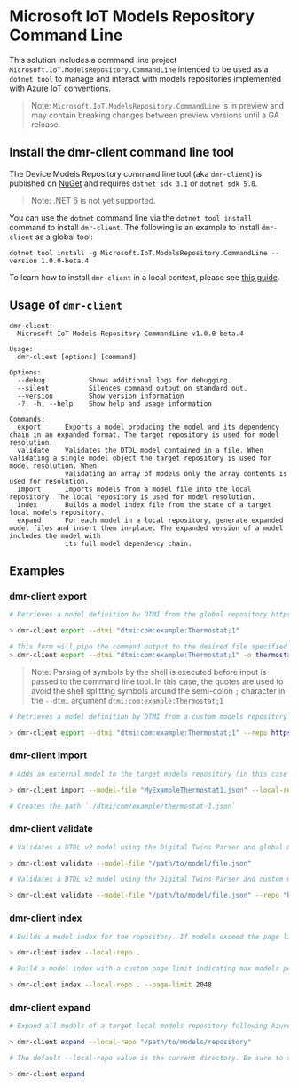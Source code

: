 # Microsoft IoT Models Repository Command Line

This solution includes a command line project `Microsoft.IoT.ModelsRepository.CommandLine` intended to be used as a `dotnet tool` to manage and interact with models repositories implemented with Azure IoT conventions.

> Note: `Microsoft.IoT.ModelsRepository.CommandLine` is in preview and may contain breaking changes between preview versions until a GA release.

## Install the dmr-client command line tool

The Device Models Repository command line tool (aka `dmr-client`) is published on [NuGet](https://www.nuget.org/packages/Microsoft.IoT.ModelsRepository.CommandLine) and requires `dotnet sdk 3.1` or `dotnet sdk 5.0`.

> Note: .NET 6 is not yet supported.

You can use the `dotnet` command line via the `dotnet tool install` command to install `dmr-client`. The following is an example to install `dmr-client` as a global tool:

`dotnet tool install -g Microsoft.IoT.ModelsRepository.CommandLine --version 1.0.0-beta.4`

To learn how to install `dmr-client` in a local context, please see [this guide](https://docs.microsoft.com/en-us/dotnet/core/tools/local-tools-how-to-use).

## Usage of `dmr-client`

```text
dmr-client:
  Microsoft IoT Models Repository CommandLine v1.0.0-beta.4

Usage:
  dmr-client [options] [command]

Options:
  --debug           Shows additional logs for debugging.
  --silent          Silences command output on standard out.
  --version         Show version information
  -?, -h, --help    Show help and usage information

Commands:
  export      Exports a model producing the model and its dependency chain in an expanded format. The target repository is used for model resolution.
  validate    Validates the DTDL model contained in a file. When validating a single model object the target repository is used for model resolution. When
              validating an array of models only the array contents is used for resolution.
  import      Imports models from a model file into the local repository. The local repository is used for model resolution.
  index       Builds a model index file from the state of a target local models repository.
  expand      For each model in a local repository, generate expanded model files and insert them in-place. The expanded version of a model includes the model with
              its full model dependency chain.
```

## Examples

### dmr-client export

```bash
# Retrieves a model definition by DTMI from the global repository https://devicemodels.azure.com.

> dmr-client export --dtmi "dtmi:com:example:Thermostat;1"

# This form will pipe the command output to the desired file specified in the -o argument.
> dmr-client export --dtmi "dtmi:com:example:Thermostat;1" -o thermostat.json
```

> Note: Parsing of symbols by the shell is executed before input is passed to the command line tool. In this case, the quotes are used to avoid the shell splitting symbols around the semi-colon `;` character in the `--dtmi` argument `dtmi:com:example:Thermostat;1`

```bash
# Retrieves a model definition by DTMI from a custom models repository

> dmr-client export --dtmi "dtmi:com:example:Thermostat;1" --repo https://raw.githubusercontent.com/Azure/iot-plugandplay-models/main
```

### dmr-client import

```bash
# Adds an external model to the target models repository (in this case the current working directory) following the DTMI to path convention.

> dmr-client import --model-file "MyExampleThermostat1.json" --local-repo .

# Creates the path `./dtmi/com/example/thermostat-1.json`
```

### dmr-client validate

```bash
# Validates a DTDL v2 model using the Digital Twins Parser and global models repository https://devicemodels.azure.com for model dependency resolution.

> dmr-client validate --model-file "/path/to/model/file.json"
```

```bash
# Validates a DTDL v2 model using the Digital Twins Parser and custom models repository https://devicemodels.azure.com for model dependency resolution.

> dmr-client validate --model-file "/path/to/model/file.json" --repo "https://mycustom.domain"
```

### dmr-client index

```bash
# Builds a model index for the repository. If models exceed the page limit new page files will be created relative to the root index.

> dmr-client index --local-repo .
```

```bash
# Build a model index with a custom page limit indicating max models per page.

> dmr-client index --local-repo . --page-limit 2048
```

### dmr-client expand

```bash
# Expand all models of a target local models repository following Azure IoT conventions. Expanded model definitions are inserted in-place.

> dmr-client expand --local-repo "/path/to/models/repository"
```

```bash
# The default --local-repo value is the current directory. Be sure to specifiy the root path of the repository for --local-repo.

> dmr-client expand
```
